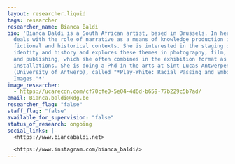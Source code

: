 ```yaml
---
layout: researcher.liquid
tags: researcher
researcher_name: Bianca Baldi
bio: 'Bianca Baldi is a South African artist, based in Brussels. In her work she
  deals with the role of narrative as a means of knowledge production in both
  fictional and historical contexts. She is interested in the staging of
  identity and history and explores these themes in photography, film, writing
  and publishing, which she often combines in the exhibition format as
  installations. She is doing a Phd in the arts at Sint Lucas Antwerpen / ARIA
  (University of Antwerp), called "*Play-White: Racial Passing and Embodied
  Images."*'
image_researcher:
  - https://ucarecdn.com/cf70cfe0-5e04-4d6d-b659-77b229c5b7ad/
email: Bianca.baldi@kdg.be
researcher_flag: "false"
staff_flag: "false"
available_for_supervision: "false"
status_of_research: ongoing
social_links: |-
  <https://www.biancabaldi.net>

  <https://www.instagram.com/bianca_baldi/>
---
```

